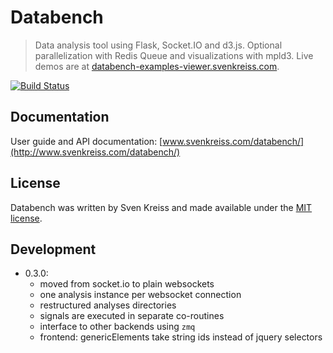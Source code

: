 # Databench

> Data analysis tool using Flask, Socket.IO and d3.js. Optional parallelization with Redis Queue and visualizations with mpld3. Live demos are at [databench-examples-viewer.svenkreiss.com](http://databench-examples-viewer.svenkreiss.com).

[![Build Status](https://travis-ci.org/svenkreiss/databench.png?branch=master)](https://travis-ci.org/svenkreiss/databench)


## Documentation

User guide and API documentation: [www.svenkreiss.com/databench/](http://www.svenkreiss.com/databench/)


## License
Databench was written by Sven Kreiss and made available under the [MIT license](https://github.com/svenkreiss/databench/blob/master/LICENSE).


## Development

* 0.3.0:
    * moved from socket.io to plain websockets
    * one analysis instance per websocket connection
    * restructured analyses directories
    * signals are executed in separate co-routines
    * interface to other backends using `zmq`
    * frontend: genericElements take string ids instead of jquery selectors

